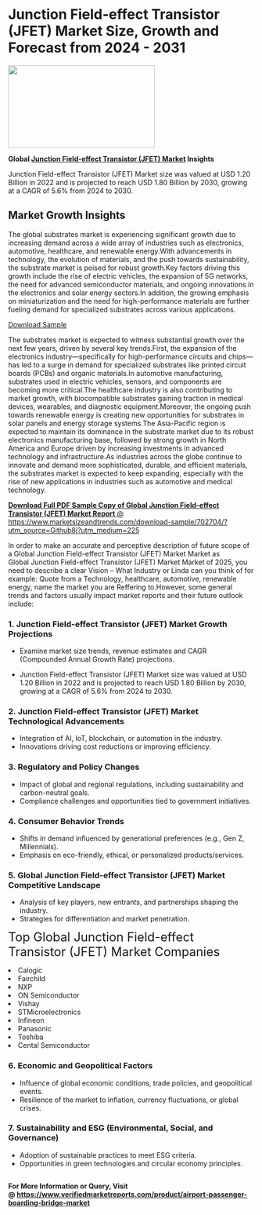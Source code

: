 <H1>Junction Field-effect Transistor (JFET) Market Size, Growth and Forecast from 2024 - 2031</H1><img class="aligncenter size-medium wp-image-584254" src="https://thirdeyenews.in/wp-content/uploads/2024/09/Global-Market-Research-300x168.jpeg" alt="" width="300" height="168" /><p><strong>Global&nbsp;<a href="https://www.marketsizeandtrends.com/download-sample/702704/?utm_source=Github8j?utm_medium=225">Junction Field-effect Transistor (JFET) Market</a> Insights</strong></p><p>Junction Field-effect Transistor (JFET) Market size was valued at USD 1.20 Billion in 2022 and is projected to reach USD 1.80 Billion by 2030, growing at a CAGR of 5.6% from 2024 to 2030.</p><p><h2>Market Growth Insights</h2> <p>The global substrates market is experiencing significant growth due to increasing demand across a wide array of industries such as electronics, automotive, healthcare, and renewable energy.With advancements in technology, the evolution of materials, and the push towards sustainability, the substrate market is poised for robust growth.Key factors driving this growth include the rise of electric vehicles, the expansion of 5G networks, the need for advanced semiconductor materials, and ongoing innovations in the electronics and solar energy sectors.In addition, the growing emphasis on miniaturization and the need for high-performance materials are further fueling demand for specialized substrates across various applications.</p> <p><a href="#">Download Sample</a></p> <p>The substrates market is expected to witness substantial growth over the next few years, driven by several key trends.First, the expansion of the electronics industry—specifically for high-performance circuits and chips—has led to a surge in demand for specialized substrates like printed circuit boards (PCBs) and organic materials.In automotive manufacturing, substrates used in electric vehicles, sensors, and components are becoming more critical.The healthcare industry is also contributing to market growth, with biocompatible substrates gaining traction in medical devices, wearables, and diagnostic equipment.Moreover, the ongoing push towards renewable energy is creating new opportunities for substrates in solar panels and energy storage systems.The Asia-Pacific region is expected to maintain its dominance in the substrate market due to its robust electronics manufacturing base, followed by strong growth in North America and Europe driven by increasing investments in advanced technology and infrastructure.As industries across the globe continue to innovate and demand more sophisticated, durable, and efficient materials, the substrates market is expected to keep expanding, especially with the rise of new applications in industries such as automotive and medical technology.<p><a href="#"></p><p><span class=""><strong>Download Full PDF Sample Copy of Global Junction Field-effect Transistor (JFET) Market Report</strong> @ <a href="https://www.marketsizeandtrends.com/download-sample/702704/?utm_source=Github8j?utm_medium=225" target="_blank">https://www.marketsizeandtrends.com/download-sample/702704/?utm_source=Github8j?utm_medium=225</a></span></p><p>In order to make an accurate and perceptive description of future scope of a Global&nbsp;Junction Field-effect Transistor (JFET) Market Market as Global&nbsp;Junction Field-effect Transistor (JFET) Market Market of 2025, you need to describe a clear Vision &ndash; What Industry or Linda can you think of for example: Quote from a Technology, healthcare, automotive, renewable energy, name the market you are Reffering to.However, some general trends and factors usually impact market reports and their future outlook include:</p><h3>1.&nbsp;<strong>Junction Field-effect Transistor (JFET) Market Growth Projections</strong></h3><ul><li>Examine market size trends, revenue estimates and CAGR (Compounded Annual Growth Rate) projections.</li><li><p>Junction Field-effect Transistor (JFET) Market size was valued at USD 1.20 Billion in 2022 and is projected to reach USD 1.80 Billion by 2030, growing at a CAGR of 5.6% from 2024 to 2030.</p></li></ul><h3>2.&nbsp;<strong>Junction Field-effect Transistor (JFET) Market Technological Advancements</strong></h3><ul><li>Integration of AI, IoT, blockchain, or automation in the industry.</li><li>Innovations driving cost reductions or improving efficiency.</li></ul><h3>3.&nbsp;<strong>Regulatory and Policy Changes</strong></h3><ul><li>Impact of global and regional regulations, including sustainability and carbon-neutral goals.</li><li>Compliance challenges and opportunities tied to government initiatives.</li></ul><h3>4.&nbsp;<strong>Consumer Behavior Trends</strong></h3><ul><li>Shifts in demand influenced by generational preferences (e.g., Gen Z, Millennials).</li><li>Emphasis on eco-friendly, ethical, or personalized products/services.</li></ul><h3>5.&nbsp;<strong>Global Junction Field-effect Transistor (JFET) Market Competitive Landscape</strong></h3><ul><li>Analysis of key players, new entrants, and partnerships shaping the industry.</li><li>Strategies for differentiation and market penetration.</li></ul><p data-pm-slice="1 1 []"><span style="color: inherit; font-family: inherit; font-size: 25px;">Top Global Junction Field-effect Transistor (JFET) Market Companies</span></p><div class="" data-test-id=""><p><li> Calogic</li><li> Fairchild</li><li> NXP</li><li> ON Semiconductor</li><li> Vishay</li><li> STMicroelectronics</li><li> Infineon</li><li> Panasonic</li><li> Toshiba</li><li> Cental Semiconductor</li></p></div><h3>6.&nbsp;<strong>Economic and Geopolitical Factors</strong></h3><ul><li>Influence of global economic conditions, trade policies, and geopolitical events.</li><li>Resilience of the market to inflation, currency fluctuations, or global crises.</li></ul><h3>7.&nbsp;<strong>Sustainability and ESG (Environmental, Social, and Governance)</strong></h3><ul><li>Adoption of sustainable practices to meet ESG criteria.</li><li>Opportunities in green technologies and circular economy principles.</li></ul><h2><strong style="font-size: 14px;">For More Information or Query, Visit @&nbsp;</strong><a style="background-color: #ffffff; font-size: 14px;" href="https://www.marketsizeandtrends.com/report/junction-field-effect-transistor-jfet-market/" target="_blank">https://www.verifiedmarketreports.com/product/airport-passenger-boarding-bridge-market</a></h2>